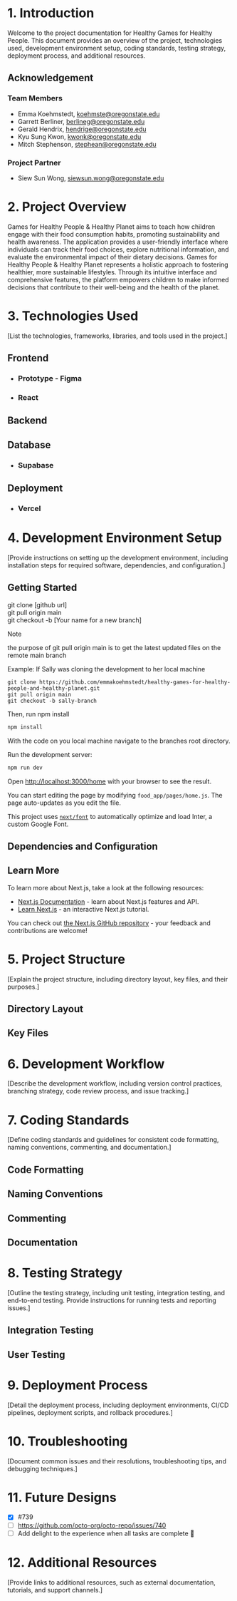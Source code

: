 # 1. Introduction
Welcome to the project documentation for Healthy Games for Healthy People. This document provides an overview of the project, technologies used, development environment setup, coding standards, testing strategy, deployment process, and additional resources.
## Acknowledgement
### Team Members
- Emma Koehmstedt, koehmste@oregonstate.edu 
- Garrett Berliner, berlineg@oregonstate.edu 
- Gerald Hendrix, hendrige@oregonstate.edu
- Kyu Sung Kwon, kwonk@oregonstate.edu 
- Mitch Stephenson, stephean@oregonstate.edu
### Project Partner
- Siew Sun Wong, siewsun.wong@oregonstate.edu 

# 2. Project Overview
Games for Healthy People & Healthy Planet aims to teach how children engage with their food consumption habits, promoting sustainability and health awareness. The application provides a user-friendly interface where individuals can track their food choices, explore nutritional information, and evaluate the environmental impact of their dietary decisions. Games for Healthy People & Healthy Planet represents a holistic approach to fostering healthier, more sustainable lifestyles. Through its intuitive interface and comprehensive features, the platform empowers children to make informed decisions that contribute to their well-being and the health of the planet.

# 3. Technologies Used
[List the technologies, frameworks, libraries, and tools used in the project.]

## Frontend
- ### Prototype - Figma
- ### React

## Backend

## Database
- ### Supabase

## Deployment 
- ### Vercel

# 4. Development Environment Setup
[Provide instructions on setting up the development environment, including installation steps for required software, dependencies, and configuration.]
## Getting Started

git clone [github url] <br>
git pull origin main <br>
git checkout -b [Your name for a new branch]
> [!NOTE]
> the purpose of git pull origin main is to get the latest updated files on the remote main branch

Example: If Sally was cloning the development to her local machine

```
git clone https://github.com/emmakoehmstedt/healthy-games-for-healthy-people-and-healthy-planet.git
git pull origin main
git checkout -b sally-branch
```

Then, run npm install
```bash
npm install
```

With the code on you local machine navigate to the branches root directory.

Run the development server:

```bash
npm run dev
```

Open [http://localhost:3000/home](http://localhost:3000/home) with your browser to see the result.

You can start editing the page by modifying `food_app/pages/home.js`. The page auto-updates as you edit the file.

This project uses [`next/font`](https://nextjs.org/docs/basic-features/font-optimization) to automatically optimize and load Inter, a custom Google Font.

## Dependencies and Configuration


## Learn More

To learn more about Next.js, take a look at the following resources:

- [Next.js Documentation](https://nextjs.org/docs) - learn about Next.js features and API.
- [Learn Next.js](https://nextjs.org/learn) - an interactive Next.js tutorial.

You can check out [the Next.js GitHub repository](https://github.com/vercel/next.js/) - your feedback and contributions are welcome!

# 5. Project Structure
[Explain the project structure, including directory layout, key files, and their purposes.]
## Directory Layout
## Key Files

# 6. Development Workflow
[Describe the development workflow, including version control practices, branching strategy, code review process, and issue tracking.]

# 7. Coding Standards
[Define coding standards and guidelines for consistent code formatting, naming conventions, commenting, and documentation.]
## Code Formatting
## Naming Conventions
## Commenting
## Documentation

# 8. Testing Strategy
[Outline the testing strategy, including unit testing, integration testing, and end-to-end testing. Provide instructions for running tests and reporting issues.]
## Integration Testing
## User Testing

# 9. Deployment Process
[Detail the deployment process, including deployment environments, CI/CD pipelines, deployment scripts, and rollback procedures.]

# 10. Troubleshooting
[Document common issues and their resolutions, troubleshooting tips, and debugging techniques.]

# 11. Future Designs
- [x] #739
- [ ] https://github.com/octo-org/octo-repo/issues/740
- [ ] Add delight to the experience when all tasks are complete :tada:

# 12. Additional Resources
[Provide links to additional resources, such as external documentation, tutorials, and support channels.]